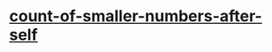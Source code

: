 # [count-of-smaller-numbers-after-self](https://leetcode-cn.com/problems/count-of-smaller-numbers-after-self)
